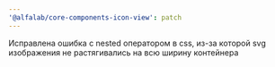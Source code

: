 ```yaml
---
'@alfalab/core-components-icon-view': patch
---
```


Исправлена ошибка с nested оператором в css, из-за которой svg изображения не растягивались на всю ширину контейнера
